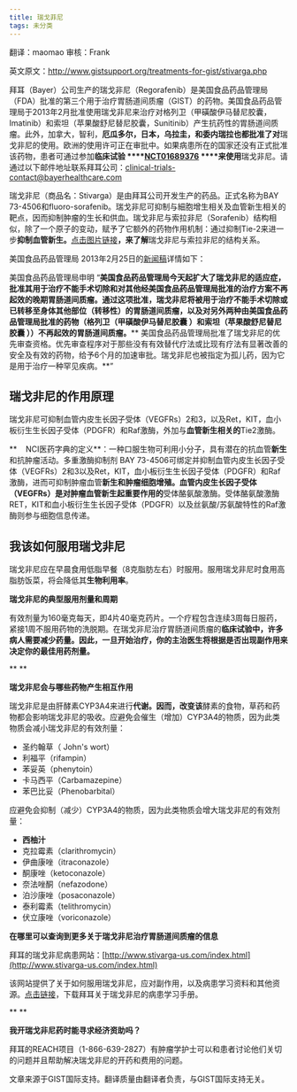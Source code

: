 ```yaml
---
title: 瑞戈菲尼
tags: 未分类
---
```


翻译：maomao 审核：Frank

英文原文：http://www.gistsupport.org/treatments-for-gist/stivarga.php

拜耳（Bayer）公司生产的瑞戈非尼（Regorafenib）是美国食品药品管理局（FDA）批准的第三个用于治疗胃肠道间质瘤（GIST）的药物。美国食品药品管理局于2013年2月批准使用瑞戈非尼来治疗对格列卫（甲磺酸伊马替尼胶囊，Imatinib）和索坦（苹果酸舒尼替尼胶囊，Sunitinib）产生抗药性的胃肠道间质瘤。此外，加拿大，智利，**厄瓜多****尔****，日本，乌拉圭，和委内瑞拉也都批准了对**瑞戈非尼的使用。欧洲的使用许可正在审批中。如果病患所在的国家还没有正式批准该药物，患者可通过参加**临床试验 ****[NCT01689376](http://www.clinicaltrials.gov/ct2/show/NCT01689376) ****来使用**瑞戈非尼。请通过以下邮件地址联系拜耳公司：[clinical-trials-contact@bayerhealthcare.com](mailto:clinical-trials-contact@bayerhealthcare.com)

瑞戈非尼（商品名：Stivarga）是由拜耳公司开发生产的药品。正式名称为BAY 73-4506和fluoro-sorafenib。瑞戈非尼可抑制与細胞增生相关及血管新生相关的靶点，因而抑制肿瘤的生长和供血。瑞戈非尼与索拉非尼（Sorafenib）结构相似，除了一个原子的变动，赋予了它额外的药物作用机制：通过抑制Tie-2来进一步**抑制血管新生。**[点击图片链接](http://i.bnet.com/blogs/onyx.jpg)**，来了解**瑞戈非尼与索拉非尼的结构关系。

美国食品药品管理局 2013年2月25日的[新闻稿](http://www.fda.gov/NewsEvents/Newsroom/PressAnnouncements/ucm340958.htm)详情如下：

美国食品药品管理局申明 “**美国食品药品管理局今天起扩大了瑞戈非尼的适应症，批准其用于治疗不能手术切除和对其他经美国食品药品管理局批准的治疗方案不再起效的晚期胃肠道间质瘤。通过这项批准，瑞戈非尼将被用于治疗不能手术切除或已转移至身体其他部位（转移性）的胃肠道间质瘤，以及对另外两种由美国食品药品管理局批准的药物（格列卫（甲磺酸伊马替尼胶囊 ）和索坦（苹果酸舒尼替尼胶囊 ））不再起效的胃肠道间质瘤。**** 美国食品药品管理局批准了瑞戈非尼的优先审查资格。优先审查程序对于那些没有有效替代疗法或比现有疗法有显著改善的安全及有效的药物，给予6个月的加速审批。瑞戈非尼也被指定为孤儿药，因为它是用于治疗一种罕见疾病。**”

## 瑞戈非尼的作用原理

瑞戈非尼可抑制血管内皮生长因子受体（VEGFRs）2和3，以及Ret，KIT，血小板衍生生长因子受体（PDGFR）和Raf激酶，外加与**血管新生相关的**Tie2激酶。

**    NCI医药字典的定义**：一种口服生物可利用小分子，具有潜在的抗血管**新生**和抗肿瘤活动。多重激酶抑制剂 BAY 73-4506可绑定并抑制血管内皮生长因子受体（VEGFRs）2和3以及Ret，KIT，血小板衍生生长因子受体（PDGFR）和Raf激酶，进而可抑制肿瘤血管**新生和肿瘤细胞增殖。**血管内皮生长因子受体（VEGFRs）是对肿瘤血管**新生起重要作用的**受体酪氨酸激酶。受体酪氨酸激酶RET，KIT和血小板衍生生长因子受体（PDGFR）以及丝氨酸/苏氨酸特性的Raf激酶则参与细胞信息传递。

## 我该如何服用瑞戈非尼

瑞戈非尼应在早晨食用低脂早餐（8克脂肪左右）时服用。服用瑞戈非尼时食用高脂肪饭菜，将会降低其**生物利用率**。

**瑞戈非尼的典型服用剂量和周期**

有效剂量为160毫克每天，即4片40毫克药片。一个疗程包含连续3周每日服药，紧接1周不服用药物的洗脱期。在瑞戈非尼治疗胃肠道间质瘤的**临床试验中，许多病人需要减少药量。因此，一旦开始治疗，你的主治医生将根据是否出现副作用来决定你的最佳用药剂量。**

** **

**瑞戈非尼会与哪些药物产生相互作用**

瑞戈非尼是由肝酵素CYP3A4来进行**代谢。因而，改变该**酵素的食物，草药和药物都会影响瑞戈非尼的吸收。应避免会催生（增加）CYP3A4的物质，因为此类物质会减小瑞戈非尼的有效剂量：

- 圣约翰草（ John's wort）
- 利福平（rifampin）
- 苯妥英（phenytoin）
- 卡马西平（Carbamazepine）
- 苯巴比妥（Phenobarbital）

应避免会抑制（减少）CYP3A4的物质，因为此类物质会增大瑞戈非尼的有效剂量：

- **西柚汁**
- 克拉霉素（clarithromycin）
- 伊曲康唑（itraconazole）
- 酮康唑（ketoconazole）
- 奈法唑酮（nefazodone）
- 泊沙康唑（posaconazole）
- 泰利霉素（telithromycin）
- 伏立康唑（voriconazole）

**在哪里可以查询到更多关于瑞戈非尼治疗胃肠道间质瘤的信息**

拜耳的瑞戈非尼病患网站：[http://www.stivarga-us.com/index.html](http://www.stivarga-us.com/index.html)

该网站提供了关于如何服用瑞戈非尼，应对副作用，以及病患学习资料和其他资源。[点击链接](http://www.stivarga-us.com/starter_kit.html)，下载拜耳关于瑞戈非尼的病患学习手册。

** **

**我开瑞戈非尼药时能寻求经济资助吗？**

拜耳的REACH项目（1-866-639-2827）有肿瘤学护士可以和患者讨论他们关切的问题并且帮助解决瑞戈非尼的开药和费用的问题。

文章来源于GIST国际支持。翻译质量由翻译者负责，与GIST国际支持无关。

